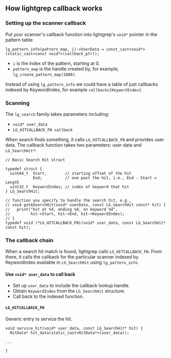 ## How lightgrep callback works

### Setting up the scanner callback

Put your scanner's callback function into lightgrep's `void*` pointer in the pattern table:

    lg_pattern_info(pattern_map, i)->UserData = const_cast<void*>(static_cast<const void*>(callback_ptr));

* `i` is the index of the pattern, starting at 0.
* `pattern_map` is the handle created by, for example, `lg_create_pattern_map(1000)`.

Instead of using `lg_pattern_info` we could have a table of just callbacks indexed by KeywordIndex, for example `callbacks[KeywordIndex]`.

### Scanning
The `lg_search` family takes parameters including:

* `void* user_data`
* `LG_HITCALLBACK_FN callback`

When search finds something, it calls `LG_HITCALLBACK_FN` and provides user data.  The callback function takes two parameters: user data and `LG_SearchHit*`:

    // Basic Search Hit struct
    
    typedef struct {
      uint64_t  Start,        // starting offset of the hit
                End;          // one past the hit, i.e., End - Start = Length
      uint32_t  KeywordIndex; // index of keyword that hit
    } LG_SearchHit;

    // function you specify to handle the search hit, e.g.,
    // void gotASearchHit(void* userData, const LG_SearchHit const* hit) {
    //   print("hit at %d, ending %d, on keyword %d",
    //         hit->Start, hit->End, hit->KeywordIndex);
    // }
    typedef void (*LG_HITCALLBACK_FN)(void* user_data, const LG_SearchHit* const hit);

### The callback chain

When a search hit match is found, lightgrep calls `LG_HITCALLBACK_FN`.
From there, it calls the callback for the particular scanner indexed by KeywordIndex available in `LG_SearchHit` using `lg_pattern_info`.

#### Use `void* user_data` to call back

* Set up `user_data` to include the callback lookup handle.
* Obtain `KeywordIndex` from the `LG_SearchHit` structure.
* Call back to the indexed function.

#### `LG_HITCALLBACK_FN`
Generic entry to service the hit.

    void service_hit(void* user_data, const LG_SearchHit* hit) {
      HitData* hit_data(static_cast<HitData*>(user_data));

    ...

    }


